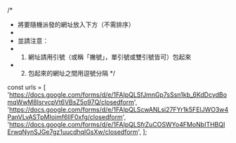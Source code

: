 /*
 * 將要隨機派發的網址放入下方（不需排序）
 *
 * 並請注意：
 * 1. 網址請用引號（或稱「撇號」，單引號或雙引號皆可）包起來
 * 2. 包起來的網址之間用逗號分隔
 */


const urls = [
	'https://docs.google.com/forms/d/e/1FAIpQLSfJmnGp7sSsn1kb_6KdDcydBomqWwM8IsrvcpVt6VBsZ5o97Q/closedform',
	'https://docs.google.com/forms/d/e/1FAIpQLScwANLsi27FYr1k5FElJWO3w4PanVLvASTpMIoimf6llF0xfg/closedform',
	'https://docs.google.com/forms/d/e/1FAIpQLSfrZuCOSWYo4FMoNbITHBQIErwqNynSJGe7gz1uucdhqIGsXw/closedform',
];
